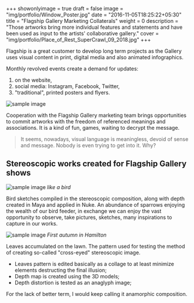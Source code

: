 +++
showonlyimage = true
draft = false
image = "img/portfolio/Window_Poster.jpg"
date = "2016-11-05T18:25:22+05:30"
title = "Flagship Gallery Marketing Collaterals"
weight = 0
description = "Those artworks bring more individual features and statements and have been used as input to the artists' collaborative gallery."
cover = "img/portfolio/Place_of_Rest_SuperCrawl_09_2018.jpg"
+++

Flagship is a great customer to develop long term projects as the Gallery uses visual content in print, digital media and also animated infographics.

<!--more-->
Monthly revolved events create a demand for updates:

1. on the website,
2. social media: Instagram, Facebook, Twitter,
3. "traditional", printed posters and flyers.

![sample image](/img/portfolio/flagship/Flagship-slider.jpg)

Cooperation with the Flagship Gallery marketing team brings opportunities to commit artworks with the freedom of referenced meanings and associations. It is a kind of fun, games, waiting to decrypt the message.

> It seems, nowadays, visual language is meaningless, devoid of sense and message. Nobody is even trying to get into it. Why?

## Stereoscopic works created for Flagship Gallery shows

![sample image](/img/portfolio/flagship/Birds_crossedeyel.jpg)
_like a bird_

Bird sketches compiled in the stereoscopic composition, along with depth created in Maya and applied in Nuke. An abundance of sparrows enjoying the wealth of our bird feeder, in exchange we can enjoy the vast opportunity to observe, take pictures, sketches, many inspirations to capture in our works.

![sample image](/img/portfolio/flagship/Leaves_crosseye.jpg)
_First autumn in Hamilton_

Leaves accumulated on the lawn. The pattern used for testing the method of creating so-called "cross-eyed" stereoscopic image.

* Leaves pattern is edited basically as a collage to at least minimize elements destructing the final illusion;
* Depth map is created using the 3D models;
* Depth distortion is tested as an anaglyph image;

For the lack of better term, I would keep calling it anamorphic composition.
